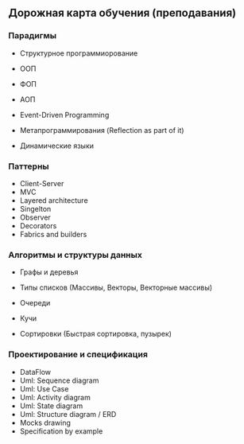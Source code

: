 Дорожная карта обучения (преподавания)
---------------------------------------

### Парадигмы ###
* Структурное программиорование
* ООП
* ФОП
* АОП
* Event-Driven Programming

* Метапрограммирования (Reflection as part of it)

* Динамические языки

### Паттерны ###
* Client-Server
* MVC
* Layered architecture
* Singelton
* Observer
* Decorators
* Fabrics and builders

### Алгоритмы и структуры данных ###
* Графы и деревья
* Типы списков (Массивы, Векторы, Векторные массивы)
* Очереди
* Кучи
 
* Сортировки (Быстрая сортировка, пузырек)

### Проектирование и спецификация ###
* DataFlow
* Uml: Sequence diagram
* Uml: Use Case
* Uml: Activity diagram
* Uml: State diagram
* Uml: Structure diagram / ERD
* Mocks drawing
* Specification by example
